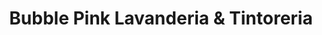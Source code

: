 ---
title: "Bubble Pink Lavanderia & Tintoreria"
url: /cholula-puebla/bubble-pink-lavanderia-y-tintoreria/
shop: lavandería
---